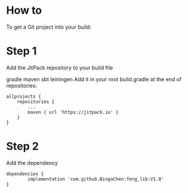 # How to
To get a Git project into your build:

# Step 1
Add the JitPack repository to your build file

gradle
maven
sbt
leiningen
Add it in your root build.gradle at the end of repositories:

	allprojects {
		repositories {
			...
			maven { url 'https://jitpack.io' }
		}
	}
# Step 2
Add the dependency

	dependencies {
	        implementation 'com.github.BingaChen:feng_lib:V1.0'
	}

